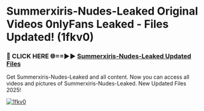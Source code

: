 # Summerxiris-Nudes-Leaked Original Videos 0nlyFans Leaked - Files Updated! (1fkv0)

<h3>🔴 CLICK HERE 🌐==►► <a href="https://tinyurl.com/4mcuefdz" rel="nofollow">Summerxiris-Nudes-Leaked Updated Files</a></h3>

Get Summerxiris-Nudes-Leaked and all content. Now you can access all videos and pictures of Summerxiris-Nudes-Leaked. New Updated Files 2025!

[![1fkv0](https://i.imgur.com/StAQSOY.gif)](https://tinyurl.com/4mcuefdz)
